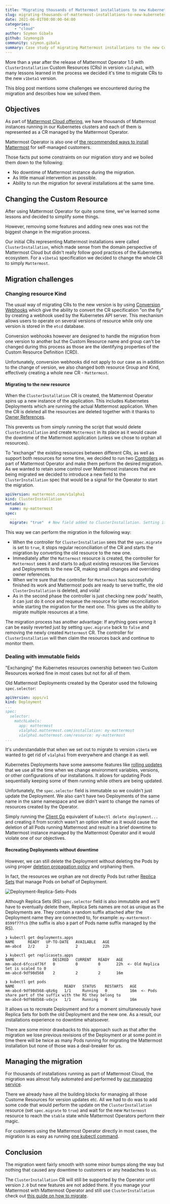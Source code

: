 ```yaml
---
title: "Migrating thousands of Mattermost installations to new Kubernetes Custom Resources"
slug: migrating-thousands-of-mattermost-installations-to-new-kubernetes-custom-resources
date: 2021-06-01T00:00:00-04:00
categories:
    - "cloud"
author: Szymon Gibała
github: Szymongib
community: szymon.gibala
summary: Case study of migrating Mattermost installations to the new Custom Resource.
---
```


More than a year after the release of Mattermost Operator 1.0 with `ClusterInstallation` Custom Resources (CRs) in version `v1alpha1`, with many lessons learned in the process we decided it's time to migrate CRs to the new `v1beta1` version.

This blog post mentions some challenges we encountered during the migration and describes how we solved them.

## Objectives

As part of [Mattermost Cloud offering](https://mattermost.com/mattermost-cloud/), we have thousands of Mattermost instances running in our Kubernetes clusters and each of them is represented as a CR managed by the Mattermost Operator.

Mattermost Operator is also one of [the recommended ways to install Mattermost](https://docs.mattermost.com/guides/administrator.html#installing-mattermost) for self-managed customers.

Those facts put some constraints on our migration story and we boiled them down to the following:
- No downtime of Mattermost instance during the migration.
- As little manual intervention as possible.
- Ability to run the migration for several installations at the same time.

## Changing the Custom Resource

After using Mattermost Operator for quite some time, we've learned some lessons and decided to simplify some things.

However, removing some features and adding new ones was not the biggest change in the migration process.

Our initial CRs representing Mattermost installations were called `ClusterInstallation`, which made sense from the domain perspective of Mattermost Cloud but didn't really follow good practices of the Kubernetes ecosystem.
For a `v1beta1` specification we decided to change the whole CR to simply `Mattermost`.

## Migration challenges

### Changing resource Kind

The usual way of migrating CRs to the new version is by using [Conversion Webhooks](https://kubernetes.io/docs/tasks/extend-kubernetes/custom-resources/custom-resource-definition-versioning/#webhook-conversion) which give the ability to convert the CR specification "on the fly" by creating a webhook used by the Kubernetes API server. This mechanism allows users to operate on several versions of resource while only one version is stored in the `etcd` database.

Conversion webhooks however are designed to handle the migration from one version to another but the Custom Resource name and group can't be changed during this process as those are the identifying properties of the Custom Resource Definition (CRD).

Unfortunately, conversion webhooks did not apply to our case as in addition to the change of version, we also changed both resource Group and Kind, effectively creating a whole new CR - `Mattermost`.

#### Migrating to the new resource

When the `ClusterInstallation` CR is created, the Mattermost Operator spins up a new instance of the application. This includes Kubernetes Deployments which are running the actual Mattermost application. When the CR is deleted all the resources are deleted together with it thanks to [Owner References](https://kubernetes.io/docs/concepts/workloads/controllers/garbage-collection/#owners-and-dependents).

This prevents us from simply running the script that would delete `ClusterInstallation` and create `Mattermost` in its place as it would cause the downtime of the Mattermost application (unless we chose to orphan all resources).

To "exchange" the existing resources between different CRs, as well as support both resources for some time, we decided to run two [Controllers](https://kubernetes.io/docs/concepts/architecture/controller/) as part of Mattermost Operator and make them perform the desired migration. As we wanted to retain some control over Mattermost instances that are being migrated we decided to introduce a new field to the `ClusterInstallation` spec that would be a signal for the Operator to start the migration.

```yaml
apiVersion: mattermost.com/v1alpha1
kind: ClusterInstallation
metadata:
  name: my-mattermost
spec:
  ...
  migrate: "true"  # New field added to ClusterInstallation. Setting it to 'true' instructs the controller to start the migration.
```

This way we can perform the migration in the following way:
- When the controller for `ClusterInstallation` sees that the `spec.migrate` is set to `true`, it stops regular reconciliation of the CR and starts the migration by converting the old resource to the new one. 
- Immediately after the `Mattermost` resource is created, the controller for `Mattermost` sees it and starts to adjust existing resources like Services and Deployments to the new CR, making small changes and overriding owner references.
- When we're sure that the controller for `Mattermost` has successfully finished its work and Mattermost pods are ready to serve traffic, the old `ClusterInstallation` is deleted, and voila!
- As in the second phase the controller is just checking new pods' health, it can just do it once and requeue the resource for latter reconciliation while starting the migration for the next one. This gives us the ability to migrate multiple resources at a time.

The migration process has another advantage: If anything goes wrong it can be easily reverted just by setting `spec.migrate` back to `false` and removing the newly created `Mattermost` CR. The controller for `ClusterInstallation` will then claim the resources back and continue to monitor them.

### Dealing with immutable fields

"Exchanging" the Kubernetes resources ownership between two Custom Resources worked fine in most cases but not for all of them.

Old Mattermost Deployments created by the Operator used the following `spec.selector`:
```yaml
apiVersion: apps/v1
kind: Deployment
...
spec:
  selector:
    matchLabels:
      app: mattermost
      v1alpha1.mattermost.com/installation: my-mattermost
      v1alpha1.mattermost.com/resource: my-mattermost
...
```

It's understandable that when we set out to migrate to version `v1beta` we wanted to get rid of `v1alpha1` from everywhere and change it as well.

Kubernetes Deployments have some awesome features like [rolling updates](https://kubernetes.io/docs/tutorials/kubernetes-basics/update/update-intro/) that we use all the time when we change environment variables, versions, or other configurations of our installations. It allows for updating Pods sequentially keeping some of them running while others are being updated.

Unfortunately, the `spec.selector` field is immutable so we couldn't just update the Deployment.
We also can't have two Deployments of the same name in the same namespace and we didn't want to change the names of resources created by the Operator.

Simply running the [Client Go](https://github.com/kubernetes/client-go) equivalent of `kubectl delete deployment...` and creating it from scratch wasn't an option either as it would cause the deletion of all Pods running Mattermost and result in a brief downtime to Mattermost instance managed by the Mattermost Operator and it would violate one of our objectives.

#### Recreating Deployments without downtime

However, we can still delete the Deployment without deleting the Pods by using proper [deletion propagation policy](https://kubernetes.io/docs/concepts/workloads/controllers/garbage-collection/#controlling-how-the-garbage-collector-deletes-dependents) and orphaning them.

In fact, the resources we orphan are not directly Pods but rather [Replica Sets](https://kubernetes.io/docs/concepts/workloads/controllers/replicaset/) that manage Pods on behalf of Deployment.

![Deployment-Replica-Sets-Pods](./2021-04-16-migrating-operator-custom-resource/deployment-replica-sets-pods.png)

Although Replica Sets (RS) `spec.selector` field is also immutable and we'll have to eventually delete them, Replica Sets names are not as unique as the Deployments are. They contain a random suffix attached after the Deployment name they are connected to, for example: `my-mattermost-8599f77fcb` (the suffix is also a part of Pods name suffix managed by the RS).

```
❯ kubectl get deployments.apps
NAME      READY   UP-TO-DATE   AVAILABLE   AGE
mm-abcd   2/2     2            2           22h

❯ kubectl get replicasets.apps
NAME                 DESIRED   CURRENT   READY   AGE
mm-abcd-6fccc4f76f   0         0         0       22h  <- Old Replica Set is scaled to 0
mm-abcd-9df98d568    2         2         2       16m

❯ kubectl get pods
NAME                      READY   STATUS    RESTARTS   AGE
mm-abcd-9df98d568-q8z6g   1/1     Running   0          16m  <- Pods share part of the suffix with the RS they belong to
mm-abcd-9df98d568-vdxjx   1/1     Running   0          16m
```

It allows us to recreate Deployment and for a moment simultaneously have Replica Sets for both the old Deployment and the new one. As a result, our installations experience no downtime whatsoever.

There are some minor drawbacks to this approach such as that after the migration we lose previous revisions of the Deployment or at some point in time there will be twice as many Pods running for migrating the Mattermost installation but none of those was a deal-breaker for us.

## Managing the migration

For thousands of installations running as part of Mattermost Cloud, the migration was almost fully automated and performed by [our managing service](https://github.com/mattermost/mattermost-cloud).

There we already have all the building blocks for managing all those Custome Resources for version updates etc. All we had to do was to add some code that would perform the update on the `ClusterInstallation` resource (set `spec.migrate` to `true`) and wait for the new `Mattermost` resource to reach the `stable` state while Mattermost Operators perform their magic.

For customers using the Mattermost Operator directly in most cases, the migration is as easy as running [one kubectl command](https://github.com/mattermost/mattermost-operator/blob/master/docs/migration.md).

## Conclusion

The migration went fairly smooth with some minor bumps along the way but nothing that caused any downtime to customers or any headaches to us.

The `ClusterInstallation` CR will still be supported by the Operator until version `2.0` but new features are not added there. If you manage your Mattermost with Mattermost Operator and still use `ClusterInstallation` check out [this guide on how to migrate](https://github.com/mattermost/mattermost-operator/blob/master/docs/migration.md).
